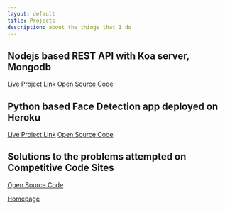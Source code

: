 ```yaml
---
layout: default
title: Projects
description: about the things that I do
---
```


## Nodejs based REST API with Koa server, Mongodb

[Live Project Link](https://opencv-act.herokuapp.com)
[Open Source Code]()


## Python based Face Detection app deployed on Heroku

[Live Project Link](https://opencv-act.herokuapp.com)
[Open Source Code]()


## Solutions to the problems attempted on Competitive Code Sites

[Open Source Code](https://github.com/rahbal/programming-situations)


[Homepage](./)
